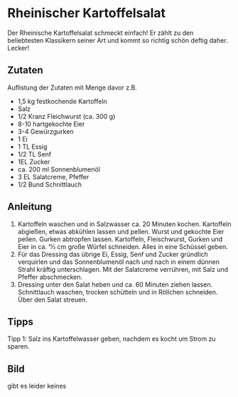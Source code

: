 # Rheinischer Kartoffelsalat

Der Rheinische Kartoffelsalat schmeckt einfach! Er zählt zu den beliebtesten Klassikern seiner Art und kommt so richtig schön deftig daher. Lecker!

## Zutaten

Auflistung der Zutaten mit Menge davor z.B.
* 1,5 kg festkochende Kartoffeln
* Salz
* 1/2 Kranz Fleichwurst (ca. 300 g)
* 8-10 hartgekochte Eier
* 3-4 Gewürzgurken
* 1 Ei
* 1 TL Essig
* 1/2 TL Senf
* 1EL Zucker
* ca. 200 ml Sonnenblumenöl
* 3 EL Salatcreme, Pfeffer
* 1/2 Bund Schnittlauch

## Anleitung

1. Kartoffeln waschen und in Salzwasser ca. 20 Minuten kochen. Kartoffeln abgießen, etwas abkühlen lassen und pellen. Wurst und gekochte Eier pellen. Gurken abtropfen lassen. Kartoffeln, Fleischwurst, Gurken und Eier in ca. 11⁄2 cm große Würfel schneiden. Alles in eine Schüssel geben.
2. Für das Dressing das übrige Ei, Essig, Senf und Zucker gründlich verquirlen und das Sonnenblumenöl nach und nach in einem dünnen Strahl kräftig unterschlagen. Mit der Salatcreme verrühren, mit Salz und Pfeffer abschmecken.
3. Dressing unter den Salat heben und ca. 60 Minuten ziehen lassen. Schnittlauch waschen, trocken schütteln und in Röllchen schneiden. Über den Salat streuen.

## Tipps

Tipp 1: Salz ins Kartoffelwasser geben, nachdem es kocht um Strom zu sparen.

## Bild

gibt es leider keines